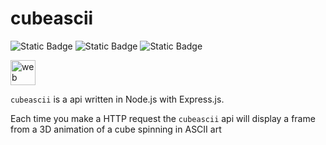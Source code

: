 # cubeascii
![Static Badge](https://img.shields.io/badge/certified_node.js_project-green?logo=nodedotjs&logoColor=white) ![Static Badge](https://img.shields.io/badge/certified_netlify_project-blue?logo=netlify&logoColor=white) ![Static Badge](https://img.shields.io/badge/certified_express_project-gray?logo=express&logoColor=white)

<img src="https://skillicons.dev/icons?i=nodejs,express,netlify" alt="web dev" height="40"/>
<p>                                       </p>

`cubeascii` is a api written in Node.js with Express.js.



Each time you make a HTTP request the `cubeascii` api will display a frame from a 3D animation of a cube spinning in ASCII art
